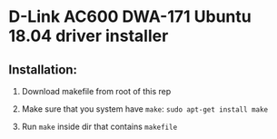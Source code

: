 D-Link AC600 DWA-171 Ubuntu 18.04 driver installer
==================================================

Installation:
-------------

1. Download makefile from root of this rep

2. Make sure that you system have `make`: `sudo apt-get install make`

3. Run `make` inside dir that contains `makefile`
